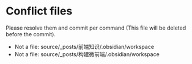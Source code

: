 # Conflict files
Please resolve them and commit per command (This file will be deleted before the commit).
- Not a file: source/_posts/前端知识/.obsidian/workspace
- Not a file: source/_posts/构建微前端/.obsidian/workspace